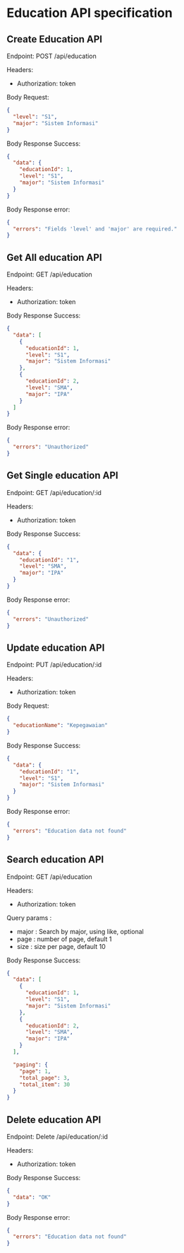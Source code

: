 # Education API specification

## Create Education API

Endpoint: POST /api/education

Headers:

- Authorization: token

Body Request:

```json
{
  "level": "S1",
  "major": "Sistem Informasi"
}
```

Body Response Success:

```json
{
  "data": {
    "educationId": 1,
    "level": "S1",
    "major": "Sistem Informasi"
  }
}
```

Body Response error:

```json
{
  "errors": "Fields 'level' and 'major' are required."
}
```

## Get All education API

Endpoint: GET /api/education

Headers:

- Authorization: token

Body Response Success:

```json
{
  "data": [
    {
      "educationId": 1,
      "level": "S1",
      "major": "Sistem Informasi"
    },
    {
      "educationId": 2,
      "level": "SMA",
      "major": "IPA"
    }
  ]
}
```

Body Response error:

```json
{
  "errors": "Unauthorized"
}
```

## Get Single education API

Endpoint: GET /api/education/:id

Headers:

- Authorization: token

Body Response Success:

```json
{
  "data": {
    "educationId": "1",
    "level": "SMA",
    "major": "IPA"
  }
}
```

Body Response error:

```json
{
  "errors": "Unauthorized"
}
```

## Update education API

Endpoint: PUT /api/education/:id

Headers:

- Authorization: token

Body Request:

```json
{
  "educationName": "Kepegawaian"
}
```

Body Response Success:

```json
{
  "data": {
    "educationId": "1",
    "level": "S1",
    "major": "Sistem Informasi"
  }
}
```

Body Response error:

```json
{
  "errors": "Education data not found"
}
```

## Search education API

Endpoint: GET /api/education

Headers:

- Authorization: token

Query params :

- major : Search by major, using like, optional
- page : number of page, default 1
- size : size per page, default 10

Body Response Success:

```json
{
  "data": [
    {
      "educationId": 1,
      "level": "S1",
      "major": "Sistem Informasi"
    },
    {
      "educationId": 2,
      "level": "SMA",
      "major": "IPA"
    }
  ],

  "paging": {
    "page": 1,
    "total_page": 3,
    "total_item": 30
  }
}
```

## Delete education API

Endpoint: Delete /api/education/:id

Headers:

- Authorization: token

Body Response Success:

```json
{
  "data": "OK"
}
```

Body Response error:

```json
{
  "errors": "Education data not found"
}
```
